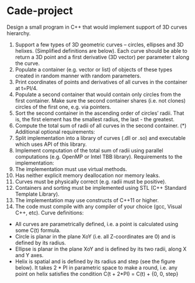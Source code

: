 # Cade-project
Design a small program in C++ that would implement support of 3D curves hierarchy.
1. Support a few types of 3D geometric curves – circles, ellipses and 3D helixes. (Simplified 
definitions are below). Each curve should be able to return a 3D point and a first derivative (3D 
vector) per parameter t along the curve.
2. Populate a container (e.g. vector or list) of objects of these types created in random manner with 
random parameters.
3. Print coordinates of points and derivatives of all curves in the container at t=PI/4.
4. Populate a second container that would contain only circles from the first container. Make sure the
second container shares (i.e. not clones) circles of the first one, e.g. via pointers.
5. Sort the second container in the ascending order of circles’ radii. That is, the first element has the 
smallest radius, the last - the greatest.
6. Compute the total sum of radii of all curves in the second container.
(*) Additional optional requirements:
7. Split implementation into a library of curves (.dll or .so) and executable which uses API of this 
library.
8. Implement computation of the total sum of radii using parallel computations (e.g. OpenMP or Intel 
TBB library).
Requirements to the implementation:
1. The implementation must use virtual methods.
2. Has neither explicit memory deallocation nor memory leaks.
3. Curves must be physically correct (e.g. radii must be positive).
4. Containers and sorting must be implemented using STL (C++ Standard Template Library).
5. The implementation may use constructs of C++11 or higher.
6. The code must compile with any compiler of your choice (gcc, Visual C++, etc).
Curve definitions:
- All curves are parametrically defined, i.e. a point is calculated using some C(t) formula.
- Circle is planar in the plane XoY (i.e. all Z-coordinates are 0) and is defined by its radius.
- Ellipse is planar in the plane XoY and is defined by its two radii, along X and Y axes.
- Helix is spatial and is defined by its radius and step (see the figure below). It takes 2 * PI in 
parametric space to make a round, i.e. any point on helix satisfies the condition C(t + 2*PI) = C(t) + 
{0, 0, step}
